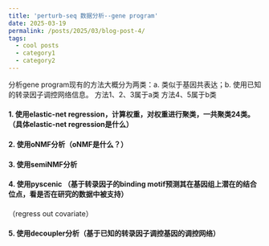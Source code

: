 ```yaml
---
title: 'perturb-seq 数据分析--gene program'
date: 2025-03-19
permalink: /posts/2025/03/blog-post-4/
tags:
  - cool posts
  - category1
  - category2
---
```


分析gene program现有的方法大概分为两类：a. 类似于基因共表达；b. 使用已知的转录因子调控网络信息。
方法1、2、3属于a类
方法4、5属于b类

#### 1. 使用elastic-net regression，计算权重，对权重进行聚类，一共聚类24类。（具体elastic-net regression是什么）

#### 2. 使用oNMF分析（oNMF是什么？）

#### 3. 使用semiNMF分析


#### 4. 使用pyscenic （基于转录因子的binding motif预测其在基因组上潜在的结合位点，看是否在研究的数据中被支持）
（regress out covariate）

#### 5. 使用decoupler分析（基于已知的转录因子调控基因的调控网络）

